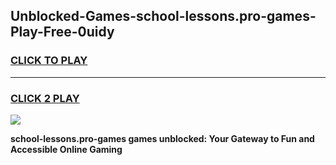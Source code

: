 
## Unblocked-Games-school-lessons.pro-games-Play-Free-0uidy
<h3>
<a href="https://premium76.site?title=school-lessons.pro-games&ref=09A">CLICK TO PLAY</a></h3>
<hr>

<h3>
<a href="https://premium76.site?title=school-lessons.pro-games&ref=09A">CLICK 2 PLAY</a>
  
</h3>

<a href="https://premium76.site?title=school-lessons.pro-games&ref=09A"><img src="https://clearcache.store/games.png"></a>


**school-lessons.pro-games games unblocked: Your Gateway to Fun and Accessible Online Gaming**
